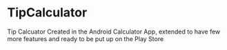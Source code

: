 # TipCalculator
Tip Calcuator Created in the Android Calculator App, extended to have few more features and ready to be put up on the Play Store 
